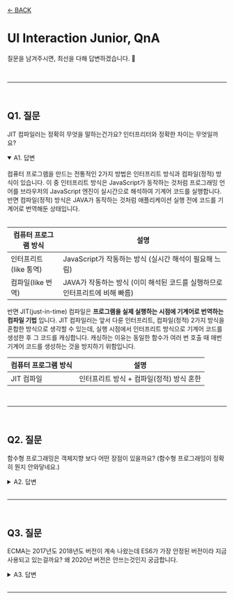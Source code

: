 [← BACK](../README.md)

# UI Interaction Junior, QnA

질문을 남겨주시면, 최선을 다해 답변하겠습니다. 🐧

<br />

---

<br />

## Q1. 질문

JIT 컴파일러는 정확히 무엇을 말하는건가요? 인터프리터와 정확한 차이는 무엇일까요?

<details open>
  <summary>A1. 답변</summary>
  <br/>
  컴퓨터 프로그램을 만드는 전통적인 2가지 방법은 인터프리트 방식과 컴파일(정적) 방식이 있습니다.
  이 중 인터프리트 방식은 JavaScript가 동작하는 것처럼 프로그래밍 언어를 브라우저의 JavaScript 엔진이 실시간으로 해석하여
  기계어 코드를 실행합니다. 반면 컴파일(정적) 방식은 JAVA가 동작하는 것처럼 애플리케이션 실행 전에 코드를 기계어로 번역해둔 상태입니다.
  <br/>
  <br/>

  컴퓨터 프로그램 방식 | 설명
  --- | ---
  인터프리트(like 통역) | JavaScript가 작동하는 방식 (실시간 해석이 필요해 느림)
  컴파일(like 번역) | JAVA가 작동하는 방식 (이미 해석된 코드를 실행하므로 인터프리트에 비해 빠름)

  반면 JIT(just-in-time) 컴파일은 **프로그램을 실제 실행하는 시점에 기계어로 번역하는 컴파일 기법** 입니다.
  JIT 컴파일러는 앞서 다룬 인터프리트, 컴파일(정적) 2가지 방식을 혼합한 방식으로 생각할 수 있는데, 실행 시점에서 
  인터프리트 방식으로 기계어 코드를 생성한 후 그 코드를 캐싱합니다. 캐싱하는 이유는 동일한 함수가 여러 번 호출 때 
  매번 기계어 코드를 생성하는 것을 방지하기 위함입니다.

  컴퓨터 프로그램 방식 | 설명
  --- | ---
  JIT 컴파일 | 인터프리트 방식 + 컴파일(정적) 방식 혼한
</details>

<br />

---

<br />

## Q2. 질문

함수형 프로그래밍은 객체지향 보다 어떤 장점이 있을까요? (함수형 프로그래밍이 정확히 뭔지 안와닿네요.)

<details>
  <summary>A2. 답변</summary>
  <br/>
  
  해당 질문은 주니어 레벨의 질문은 아니네요. ^^; 그래도 답변 드립니다.

  함수형 프로그래밍과 객체 지향 프로그래밍 모두 프로그래밍 방식을 말합니다. 
  어떤 방식이 낫다, 아니다의 관점으로 접근하기 보다는 상황에 따라 방식을 선택해 사용할 수 있다고 생각해보세요.
  예를 들어 목적지에 가기 위해 이용 가능한 교통 수단이 어떤 상황에서는 버스일 것이고, 다른 상황에서는 지하철일 수 있으니까요.
  간단하게 동일한 처리를 하는 각 프로그래밍 방식을 비교해보도록 하죠.

  ### 함수형 프로그래밍

  재사용 할 함수를 선언합니다.

  ```js
  // 함수 

  function getNode(selector, context = document) {
    return context.querySelector(selector);
  }

  function css(domNode, prop, value) {
    if (!value) {
      return window.getComputedStyle(domNode).getPropertyValue(prop);
    } else {
      domNode.style[prop] = value;
    }
    return domNode;
  }
  ```

  선언된 함수를 실행해 처리합니다.

  ```js
  const appNode = getNode('.app');
  const appHeaderNode = getNode('.appHeader', appNode);
  css(appHeaderNode, 'margin', '10vw 0');
  css(appHeaderNode, 'padding', '20px');
  ```

  또는 변수 참조 없이 아래와 같이 인라인으로 작성할 수도 있습니다.

  ```js
  css(css(getNode('.appHeader', getNode('.app')), 'margin', '10vw 0'), 'padding', '20px');
  ```

  ### 객체 지향 프로그래밍

  재사용 할 클래스를 선언합니다.

  ```js
  // 클래스

  class DomUtils {
    
    constructor(selector, context) {
      this.domNode = DomUtils.getNode(selector, context);
    }
    
    static getNode(selector, context = document) {
      if (typeof context === 'string') {
        context = DomUtils.getNode(context);
      }
      return context.querySelector(selector);
    }

    css(prop, value) {
      const {domNode} = this;

      if (!value) {
        return window.getComputedStyle(domNode).getPropertyValue(prop);
      } else {
        domNode.style[prop] = value;
      }
      return this;
    }

  }
  ```

  클래스를 사용해 새로운 객체를 생성한 다음 객체의 메서드를 활용해 처리합니다.

  ```js
  var appHeader = new DomUtils('.appHeader', '.app');

  appHeader
    .css('margin', '10vw 0')
    .css('padding', '20px');
  ```
</details>


<br />

---

<br />

## Q3. 질문

ECMA는 2017년도 2018년도 버전이 계속 나왔는데 ES6가 가장 안정된 버전이라 지금 사용되고 있는걸까요? 왜 2020년 버전은 안쓰는것인지 궁금합니다.

<details>
  <summary>A3. 답변</summary>
  <br/>

  JavaScript 즉,  [ECMAScript](https://www.ecma-international.org/publications/standards/Ecma-262.htm)는 웹 표준 스크립트 명칭입니다. 
  1997년 초판 발행 이후, 2015년에 6판이 발행되면서 클래스, 모듈과 같은 새로운 문법이 추가되었습니다. 그 후 매년 새로운 문법이 조금씩 추가되어 발행되고 있습니다.

  - 1997.06 초판
  - 1998.06 2판
  - 1999.06 3판
  - 1999.06 중단
  - 2009.06 5판
  - 2011.06 5.1판
  - 2015.06 6판 (클래스, 모듈 문법 추가)
  - 2016.06 7판
  - 2017.06 8판 (`async`/`await` 추가)
  - 2018.06 9판 
  - 2019.06 10판 
  - 2020.06 11판 

  질문은 "왜 2020년 버전은 안쓰는가?" 인데, 웹 환경의 특성상 새로 등장한 기술을 바로 사용할 수 없습니다.
  다양한 플랫폼, 브라우저 환경에서 새로운 기술을 지원해야만 쓸 수 있기 때문입니다. 그러니 2020년에 등장한 새 기술을 바로 사용하지 못하는 거죠. 안 하는게 아니라.

  그리고 2015년에 등장한 ES6가 안정적이라서 사용되는 것이 아니고, 새 기술을 구형 브라우저에서 해석되도록 구 기술로 변환(컴파일)해주는 도구가 있기 때문에 사용하는 겁니다.
  예를 들어 Babel 또는 TypeScript 를 사용할 경우 ES6-9 기술을 사용해 (ES5) 코드로 변환해 오래된 브라우저에서도 호환될 수 있도록 만들어 주기 때문입니다.
  이런 도구를 사용할 수 없는 환경에서는 ES6를 사용할 수 없습니다.

  ES6, ES7, ES8 등의 새로운 기술이 사용되는 Front-End 개발 환경은 React나 Vue 같은 프레임워크를 사용할 경우입니다. 일반적인 jQuery를 사용하는 개발 환경에서는
  ES6가 사용되지 않습니다. 프레임워크와 달리 직접 모듈 번들러와 컴파일러 개발 환경을 구축해야 하기 때문입니다. 결론은 개발 환경에 따라 새로운 ECMAScript를 사용할 수도 있고
  아닐 수도 있습니다.  
</details>

<br />

---

<br />